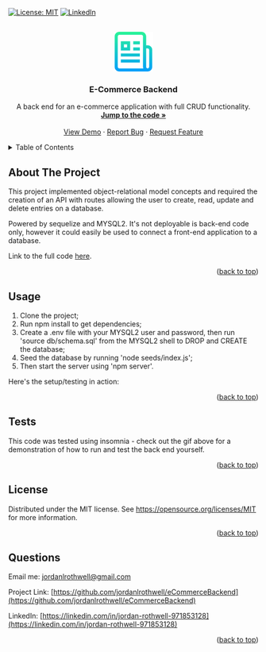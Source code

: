 <div id="top"></div>

[![License: MIT](https://img.shields.io/badge/License-MIT-yellow.svg)](https://opensource.org/licenses/MIT)
[![LinkedIn][linkedin-shield]][linkedin-url]



<!-- PROJECT LOGO -->
<br />
<div align="center">
  <a href="https://github.com/jordanlrothwell/eCommerceBackend">  
  <img src="images/genericlogo.png" alt="Logo" width="80" height="80">
  </a>

  <h3 align="center">E-Commerce Backend</h3>

  <p align="center">
    A back end for an e-commerce application with full CRUD functionality.
    <br />
    <a href="https://github.com/jordanlrothwell/eCommerceBackend"><strong>Jump to the code »</strong></a>
    <br />
    <br />
    <a href="https://github.com/jordanlrothwell/eCommerceBackend">View Demo</a>
    ·
    <a href="https://github.com/jordanlrothwell/eCommerceBackend/issues">Report Bug</a>
    ·
    <a href="https://github.com/jordanlrothwell/eCommerceBackend/issues">Request Feature</a>
  </p>
</div>



<!-- TABLE OF CONTENTS -->
<details>
  <summary>Table of Contents</summary>
  <ol>
    <li><a href="#about-the-project">About The Project</a></li>
    <li><a href="#usage">Usage</a></li>
    <li><a href="#tests">Tests</a></li>
    <li><a href="#license">License</a></li>
    <li><a href="#questions">Questionsd</a></li>
    <li><a href="#acknowledgments">Acknowledgments</a></li>
  </ol>
</details>



<!-- ABOUT THE PROJECT -->
## About The Project

This project implemented object-relational model concepts and required the creation of an API with routes allowing the user to create, read, update and delete entries on a database.

Powered by sequelize and MYSQL2. It's not deployable is back-end code only, however it could easily be used to connect a front-end application to a database.

Link to the full code [here](https://github.com/jordanlrothwell/eCommerceBackend).

<p align="right">(<a href="#top">back to top</a>)</p>



<!-- USAGE EXAMPLES -->
## Usage

1) Clone the project; 
2) Run npm install to get dependencies; 
3) Create a .env file with your MYSQL2 user and password, then run 'source db/schema.sql' from the MYSQL2 shell to DROP and CREATE the database; 
4) Seed the database by running 'node seeds/index.js'; 
5) Then start the server using 'npm server'.

Here's the setup/testing in action:

<p align="right">(<a href="#top">back to top</a>)</p>



<!-- TESTS -->
## Tests

This code was tested using insomnia - check out the gif above for a demonstration of how to run and test the back end yourself.

<p align="right">(<a href="#top">back to top</a>)</p>




<!-- LICENSE -->
## License

Distributed under the MIT license. See https://opensource.org/licenses/MIT for more information.

<p align="right">(<a href="#top">back to top</a>)</p>



<!-- QUESTIONS -->
## Questions

Email me: [jordanlrothwell@gmail.com](jordanlrothwell@gmail.com)

Project Link: [https://github.com/jordanlrothwell/eCommerceBackend](https://github.com/jordanlrothwell/eCommerceBackend)

LinkedIn: [https://linkedin.com/in/jordan-rothwell-971853128](https://linkedin.com/in/jordan-rothwell-971853128)

<p align="right">(<a href="#top">back to top</a>)</p>



<!-- MARKDOWN LINKS & IMAGES -->
<!-- https://www.markdownguide.org/basic-syntax/#reference-style-links -->

[linkedin-shield]: https://img.shields.io/badge/-LinkedIn-black.svg?style=for-the-badge&logo=linkedin&colorB=555
[linkedin-url]: https://linkedin.com/in/jordan-rothwell-971853128